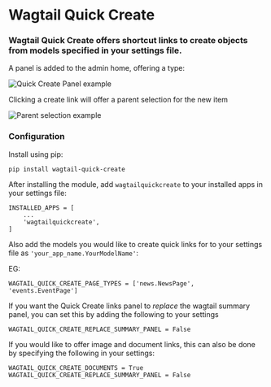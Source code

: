 # Wagtail Quick Create

### Wagtail Quick Create offers shortcut links to create objects from models specified in your settings file.

A panel is added to the admin home, offering a type:

![Quick Create Panel example](https://i.imgur.com/DjgQB1R.png)

Clicking a create link will offer a parent selection for the new item

![Parent selection example](https://i.imgur.com/TLlJA9P.png)

### Configuration

Install using pip:

```[bash]
pip install wagtail-quick-create
```

After installing the module, add `wagtailquickcreate` to your installed apps in your settings file:

```[python]
INSTALLED_APPS = [
    ...
    'wagtailquickcreate',
]
```

Also add the models you would like to create quick links for to your settings file as `'your_app_name.YourModelName'`:

EG:
```
WAGTAIL_QUICK_CREATE_PAGE_TYPES = ['news.NewsPage', 'events.EventPage']
```

If you want the Quick Create links panel to _replace_ the wagtail summary panel, you can set this by adding the following to your settings

```
WAGTAIL_QUICK_CREATE_REPLACE_SUMMARY_PANEL = False
```

If you would like to offer image and document links, this can also be done by specifying the following in your settings:

```
WAGTAIL_QUICK_CREATE_DOCUMENTS = True
WAGTAIL_QUICK_CREATE_REPLACE_SUMMARY_PANEL = False
```

